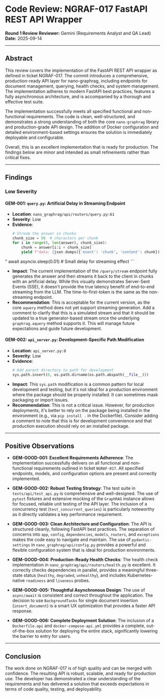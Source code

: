 # Code Review: NGRAF-017 FastAPI REST API Wrapper

**Round 1 Review**
**Reviewer:** Gemini (Requirements Analyst and QA Lead)
**Date:** 2025-09-14

---

## Abstract

This review covers the implementation of the FastAPI REST API wrapper as defined in ticket NGRAF-017. The commit introduces a comprehensive, production-ready API layer for nano-graphrag, including endpoints for document management, querying, health checks, and system management. The implementation adheres to modern FastAPI best practices, features a fully asynchronous architecture, and is accompanied by a thorough and effective test suite.

The implementation successfully meets all specified functional and non-functional requirements. The code is clean, well-structured, and demonstrates a strong understanding of both the core `nano-graphrag` library and production-grade API design. The addition of Docker configuration and detailed environment-based settings ensures the solution is immediately deployable and configurable.

Overall, this is an excellent implementation that is ready for production. The findings below are minor and intended as small refinements rather than critical fixes.

---

## Findings

### Low Severity

#### GEM-001: `query.py`: Artificial Delay in Streaming Endpoint

-   **Location**: `nano_graphrag/api/routers/query.py:61`
-   **Severity**: Low
-   **Evidence**:
    ```python
    # Stream the answer in chunks
    chunk_size = 50  # characters per chunk
    for i in range(0, len(answer), chunk_size):
        chunk = answer[i:i + chunk_size]
        yield f"data: {json.dumps({'event': 'chunk', 'content': chunk})}

"
        await asyncio.sleep(0.01)  # Small delay for streaming effect
    ```
-   **Impact**: The current implementation of the `/query/stream` endpoint fully generates the answer and then streams it back to the client in chunks with an artificial delay. While this visually demonstrates Server-Sent Events (SSE), it doesn't provide the true latency benefit of end-to-end streaming from the LLM. The time-to-first-token is the same as the non-streaming endpoint.
-   **Recommendation**: This is acceptable for the current version, as the core `aquery` method does not yet support streaming generation. Add a comment to clarify that this is a simulated stream and that it should be updated to a true generator-based stream once the underlying `graphrag.aquery` method supports it. This will manage future expectations and guide future development.

#### GEM-002: `api_server.py`: Development-Specific Path Modification

-   **Location**: `api_server.py:8`
-   **Severity**: Low
-   **Evidence**:
    ```python
    # Add parent directory to path for development
    sys.path.insert(0, os.path.dirname(os.path.abspath(__file__)))
    ```
-   **Impact**: This `sys.path` modification is a common pattern for local development and testing, but it's not ideal for a production environment where the package should be properly installed. It can sometimes mask packaging or import issues.
-   **Recommendation**: This is not a critical issue. However, for production deployments, it's better to rely on the package being installed in the environment (e.g., via `pip install .` in the Dockerfile). Consider adding a comment to note that this is for development convenience and that production execution should rely on an installed package.

---

## Positive Observations

-   **GEM-GOOD-001: Excellent Requirements Adherence**: The implementation successfully delivers on all functional and non-functional requirements outlined in ticket `NGRAF-017`. All specified endpoints, models, and configuration options are present and correctly implemented.

-   **GEM-GOOD-002: Robust Testing Strategy**: The test suite in `tests/api/test_api.py` is comprehensive and well-designed. The use of `pytest` fixtures and extensive mocking of the `GraphRAG` instance allows for focused, reliable unit testing of the API layer. The inclusion of a concurrency test (`test_concurrent_queries`) is particularly noteworthy as it directly validates a key performance requirement.

-   **GEM-GOOD-003: Clean Architecture and Configuration**: The API is structured cleanly, following FastAPI best practices. The separation of concerns into `app`, `config`, `dependencies`, `models`, `routers`, and `exceptions` makes the code easy to navigate and maintain. The use of `pydantic-settings` in `nano_graphrag/api/config.py` provides a powerful and flexible configuration system that is ideal for production environments.

-   **GEM-GOOD-004: Production-Ready Health Checks**: The health check implementation in `nano_graphrag/api/routers/health.py` is excellent. It correctly checks dependencies in parallel, provides a meaningful three-state status (`healthy`, `degraded`, `unhealthy`), and includes Kubernetes-native `readiness` and `liveness` probes.

-   **GEM-GOOD-005: Thoughtful Asynchronous Design**: The use of `async/await` is consistent and correct throughout the application. The decision to use `BackgroundTasks` for single document insertion (`insert_document`) is a smart UX optimization that provides a faster API response.

-   **GEM-GOOD-006: Complete Deployment Solution**: The inclusion of a `Dockerfile.api` and `docker-compose-api.yml` provides a complete, out-of-the-box solution for deploying the entire stack, significantly lowering the barrier to entry for users.

---

## Conclusion

The work done on NGRAF-017 is of high quality and can be merged with confidence. The resulting API is robust, scalable, and ready for production use. The developer has demonstrated a clear understanding of the requirements and has delivered a solution that exceeds expectations in terms of code quality, testing, and deployability.
